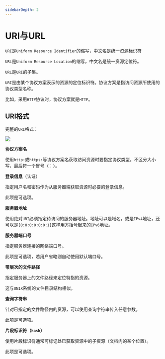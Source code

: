 ```yaml
---
sidebarDepth: 2
---
```

# URI与URL

`URI`是`Uniform Resource Identifier`的缩写，中文名是统一资源标识符

`URL`是`Uniform Resource Location`的缩写，中文名是统一资源定位符。

`URL`是`URI`的子集。

`URI`是由某个协议方案表示的资源的定位标识符。协议方案是指访问资源所使用的协议类型名称。

比如，采用`HTTP`协议时，协议方案就是`HTTP`。

## URI格式

完整的`URI`格式：

![](\URI.png)

**协议方案名**

使用`http:`或`https:`等协议方案名获取访问资源时要指定协议类型。不区分大小写，最后符一个冒号（：）。

**登录信息**（认证）

指定用户名和密码作为从服务器端获取资源时必要的登录信息。

此项是可选项。

**服务器地址**

使用绝对`URI`必须指定待访问的服务器地址。地址可以是域名，或是`IPv4`地址，还可以是`[0:0:0:0:0:0:1]`这样用方括号起来的`IPv6`地址。

**服务器端口号**

指定服务器连接的网络端口号。

此项是可选项，若用户省略则自动使用默认端口号。

**带层次的文件路径**

指定服务器上的文件路径来定位特指的资源。

这与`UNIX`系统的文件目录结构相似。

**查询字符串**

针对已指定的文件路径内的资源，可以使用查询字符串传入任意参数。

此项是可选项。

**片段标识符（`hash`）**

使用片段标识符通常可标记处已获取资源中的子资源（文档内的某个位置）。

此项是可选项。

